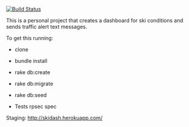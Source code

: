 [![Build Status](https://travis-ci.org/pwenig/skidash.svg?branch=master)](https://travis-ci.org/pwenig/skidash)

This is a personal project that creates a dashboard for ski conditions and sends traffic alert text messages.

To get this running:

* clone
* bundle install
* rake db:create
* rake db:migrate
* rake db:seed

* Tests
rpsec spec

Staging:
http://skidash.herokuapp.com/


